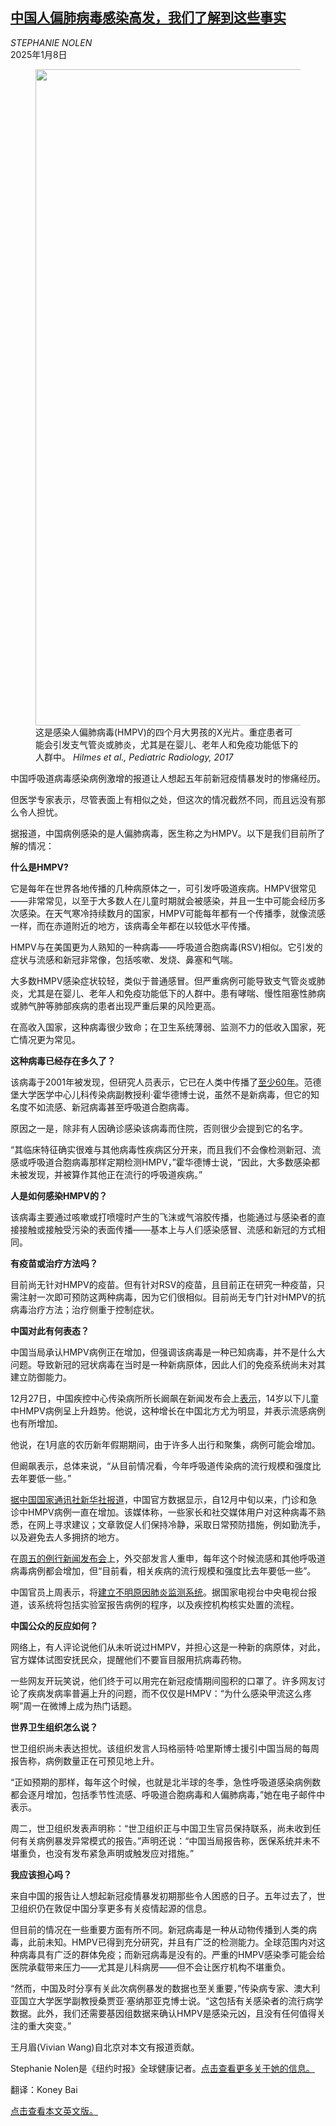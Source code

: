 <!--1736303822000-->
[中国人偏肺病毒感染高发，我们了解到这些事实](https://cn.nytimes.com/health/20250108/hmpv-virus-china/)
------

<address>STEPHANIE NOLEN</address><time pudate="2025-01-08 10:24:57" datetime="2025-01-08 10:24:57">2025年1月8日</time><figure><img src="https://images.weserv.nl/?url=static01.nyt.com/images/2025/01/06/multimedia/xx-HMPV-explainer-mqbt/xx-HMPV-explainer-mqbt-master1050.jpg" width="1050" height="1050"><figcaption>这是感染人偏肺病毒(HMPV)的四个月大男孩的X光片。重症患者可能会引发支气管炎或肺炎，尤其是在婴儿、老年人和免疫功能低下的人群中。 <cite>Hilmes et al., Pediatric Radiology, 2017</cite></figcaption></figure><section><p>中国呼吸道病毒感染病例激增的报道让人想起五年前新冠疫情暴发时的惨痛经历。</p><p>但医学专家表示，尽管表面上有相似之处，但这次的情况截然不同，而且远没有那么令人担忧。</p><p>据报道，中国病例感染的是人偏肺病毒，医生称之为HMPV。以下是我们目前所了解的情况：</p><p><b>什么是HMPV?</b><b></b></p><p>它是每年在世界各地传播的几种病原体之一，可引发呼吸道疾病。HMPV很常见——非常常见，以至于大多数人在儿童时期就会被感染，并且一生中可能会经历多次感染。在天气寒冷持续数月的国家，HMPV可能每年都有一个传播季，就像流感一样，而在赤道附近的地方，该病毒全年都在以较低水平传播。</p><p>HMPV与在美国更为人熟知的一种病毒——呼吸道合胞病毒(RSV)相似。它引发的症状与流感和新冠非常像，包括咳嗽、发烧、鼻塞和气喘。</p><p>大多数HMPV感染症状较轻，类似于普通感冒。但严重病例可能导致支气管炎或肺炎，尤其是在婴儿、老年人和免疫功能低下的人群中。患有哮喘、慢性阻塞性肺病或肺气肿等肺部疾病的患者出现严重后果的风险更高。</p><p>在高收入国家，这种病毒很少致命；在卫生系统薄弱、监测不力的低收入国家，死亡情况更为常见。</p><p><b>这种病毒已经存在多久了？</b><b></b></p><p>该病毒于2001年被发现，但研究人员表示，它已在人类中传播了<a rel="noopener noreferrer" target="_blank" href="https://pmc.ncbi.nlm.nih.gov/articles/PMC5795268/">至少60年</a>。范德堡大学医学中心儿科传染病副教授利·霍华德博士说，虽然不是新病毒，但它的知名度不如流感、新冠病毒甚至呼吸道合胞病毒。</p><p>原因之一是，除非有人因确诊感染该病毒而住院，否则很少会提到它的名字。</p><p>“其临床特征确实很难与其他病毒性疾病区分开来，而且我们不会像检测新冠、流感或呼吸道合胞病毒那样定期检测HMPV，”霍华德博士说，“因此，大多数感染都未被发现，并被算作其他正在流行的呼吸道疾病。”</p><p><b>人是如何感染HMPV的？</b><b></b></p><p>该病毒主要通过咳嗽或打喷嚏时产生的飞沫或气溶胶传播，也能通过与感染者的直接接触或接触受污染的表面传播——基本上与人们感染感冒、流感和新冠的方式相同。</p><p><b>有疫苗或治疗方法吗？</b><b></b></p><p>目前尚无针对HMPV的疫苗。但有针对RSV的疫苗，且目前正在研究一种疫苗，只需注射一次即可预防这两种病毒，因为它们很相似。目前尚无专门针对HMPV的抗病毒治疗方法；治疗侧重于控制症状。</p><p><b>中国对此有何表态？</b><b></b></p><p>中国当局承认HMPV病例正在增加，但强调该病毒是一种已知病毒，并不是什么大问题。导致新冠的冠状病毒在当时是一种新病原体，因此人们的免疫系统尚未对其建立防御能力。</p><p>12月27日，中国疾控中心传染病所所长阚飙在新闻发布会上<a rel="noopener noreferrer" target="_blank" href="https://www.hebtv.com/0/0rmhlm/qy/jsjk/ylzx/11742717.shtml">表示</a>，14岁以下儿童中HMPV病例呈上升趋势。他说，这种增长在中国北方尤为明显，并表示流感病例也有所增加。</p><p>他说，在1月底的农历新年假期期间，由于许多人出行和聚集，病例可能会增加。</p><p>但阚飙表示，总体来说，“从目前情况看，今年呼吸道传染病的流行规模和强度比去年要低一些。”</p><p><a rel="noopener noreferrer" target="_blank" href="https://weibo.com/2810373291/P6U72tPvK?refer_flag=1001030103_">据中国国家通讯社新华社报道</a>，中国官方数据显示，自12月中旬以来，门诊和急诊中HMPV病例一直在增加。该媒体称，一些家长和社交媒体用户对这种病毒不熟悉，在网上寻求建议；文章敦促人们保持冷静，采取日常预防措施，例如勤洗手，以及避免去人多拥挤的地方。</p><p>在<a rel="noopener noreferrer" target="_blank" href="https://www.fmprc.gov.cn/fyrbt_673021/jzhsl_673025/202501/t20250103_11526840.shtml">周五的例行新闻发布会</a>上，外交部发言人重申，每年这个时候流感和其他呼吸道病毒病例都会增加，但“目前看，相关疾病的流行规模和强度比去年要低一些”。</p><p>中国官员上周表示，将<a rel="noopener noreferrer" target="_blank" href="https://www.reuters.com/world/china/china-steps-up-monitoring-emerging-respiratory-diseases-2024-12-27/">建立不明原因肺炎监测系统</a>。据国家电视台中央电视台报道，该系统将包括实验室报告病例的程序，以及疾控机构核实处置的流程。</p><p><b>中国公众的反应如何？</b><b></b></p><p>网络上，有人评论说他们从未听说过HMPV，并担心这是一种新的病原体，对此，官方媒体试图安抚民众，提醒他们不要盲目服用抗病毒药物。</p><p>一些网友开玩笑说，他们终于可以用完在新冠疫情期间囤积的口罩了。许多网友讨论了疾病发病率普遍上升的问题，而不仅仅是HMPV：“为什么感染甲流这么疼啊”周一在微博上成为热门话题。</p><p><b>世界卫生组织怎么说？</b><b></b></p><p>世卫组织尚未表达担忧。该组织发言人玛格丽特·哈里斯博士援引中国当局的每周报告称，病例数量正在可预见地上升。</p><p>“正如预期的那样，每年这个时候，也就是北半球的冬季，急性呼吸道感染病例数都会逐月增加，包括季节性流感、呼吸道合胞病毒和人偏肺病毒，”她在电子邮件中表示。</p><p>周二，世卫组织发表声明称：“世卫组织正与中国卫生官员保持联系，尚未收到任何有关病例暴发异常模式的报告。”声明还说：“中国当局报告称，医保系统并未不堪重负，也没有发布紧急声明或触发应对措施。”</p><p><b>我应该担心吗？</b><b></b></p><p>来自中国的报告让人想起新冠疫情暴发初期那些令人困惑的日子。五年过去了，世卫组织仍在敦促中国分享更多有关疫情起源的信息。</p><p>但目前的情况在一些重要方面有所不同。新冠病毒是一种从动物传播到人类的病毒，此前未知。HMPV已得到充分研究，并且有广泛的检测能力。全球范围内对这种病毒具有广泛的群体免疫；而新冠病毒是没有的。严重的HMPV感染季可能会给医院承载带来压力——尤其是儿科病房——但不会让医疗机构不堪重负。</p><p>“然而，中国及时分享有关此次病例暴发的数据也至关重要，”传染病专家、澳大利亚国立大学医学副教授桑贾亚·塞纳那亚克博士说。“这包括有关感染者的流行病学数据。此外，我们还需要基因组数据来确认HMPV是感染元凶，且没有任何值得关注的重大突变。”</p></section><footer><p>王月眉(Vivian Wang)自北京对本文有报道贡献。</p><p>Stephanie Nolen是《纽约时报》全球健康记者。<a rel="nofollow" target="_blank" href="https://www.nytimes.com/by/stephanie-nolen">点击查看更多关于她的信息。</a></p><p>翻译：Koney Bai</p><a rel="nofollow" target="_blank" href="https://www.nytimes.com/2025/01/07/health/hmpv-virus-china.html">点击查看本文英文版。</a></footer>
